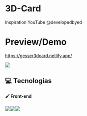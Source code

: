 # 3D-Card

Inspiration YouTube @developedbyed

# Preview/Demo

https://gesser3dcard.netlify.app/

<img src="https://i.imgur.com/aY7YAuk.png" />

## 💻 **Tecnologias**

#### 🖌️ **Front-end**

<img src='https://img.shields.io/badge/HTML5-E34F26?style=for-the-badge&logo=html5&logoColor=white' /><img src='https://img.shields.io/badge/CSS3-1572B6?style=for-the-badge&logo=css3&logoColor=white' /><img src='https://img.shields.io/badge/JavaScript-F7DF1E?style=for-the-badge&logo=javascript&logoColor=black' />
